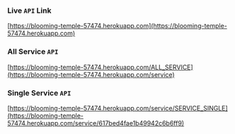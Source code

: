 ### Live `API` Link

[https://blooming-temple-57474.herokuapp.com](https://blooming-temple-57474.herokuapp.com)

### All Service `API`

[https://blooming-temple-57474.herokuapp.com/ALL_SERVICE](https://blooming-temple-57474.herokuapp.com/service)

### Single Service `API`

[https://blooming-temple-57474.herokuapp.com/service/SERVICE_SINGLE](https://blooming-temple-57474.herokuapp.com/service/617bed4fae1b49942c6b6ff9)
